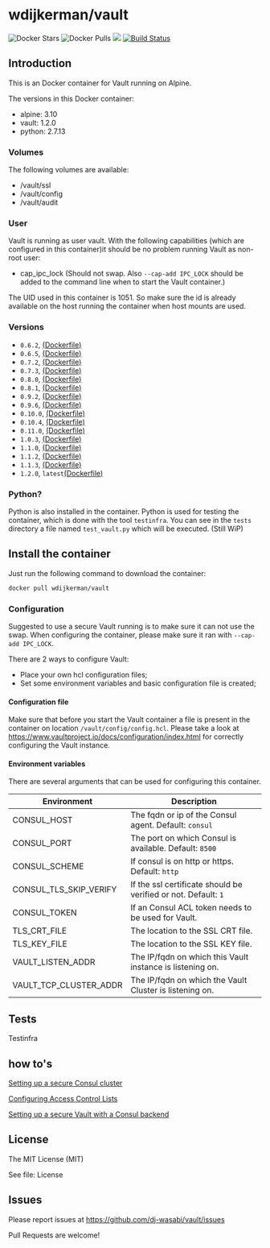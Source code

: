 # wdijkerman/vault

![Docker Stars](https://img.shields.io/docker/stars/wdijkerman/vault.svg) ![Docker Pulls](https://img.shields.io/docker/pulls/wdijkerman/vault.svg) [![](https://images.microbadger.com/badges/image/wdijkerman/vault.svg)](https://microbadger.com/images/wdijkerman/vault "Get your own image badge on microbadger.com") [![Build Status](https://travis-ci.org/dj-wasabi/vault.svg?branch=master)](https://travis-ci.org/dj-wasabi/vault)

## Introduction

This is an Docker container for Vault running on Alpine.

The versions in this Docker container:

* alpine: 3.10
* vault: 1.2.0
* python: 2.7.13

### Volumes

The following volumes are available:

* /vault/ssl
* /vault/config
* /vault/audit

### User

Vault is running as user vault. With the following capabilities (which are configured in this container)it should be no problem running Vault as non-root user:

- cap_ipc_lock (Should not swap. Also `--cap-add IPC_LOCK` should be added to the command line when to start the Vault container.)

The UID used in this container is 1051. So make sure the id is already available on the host running the container when host mounts are used.

### Versions

- `0.6.2`, [(Dockerfile)](https://github.com/dj-wasabi/vault/blob/d4fe374d29508926bed6c188b05c0764016f3a52/Dockerfile)
- `0.6.5`, [(Dockerfile)](https://github.com/dj-wasabi/vault/blob/66494b152453c34e0094517383b2a2e38f5fdb8b/Dockerfile)
- `0.7.2`, [(Dockerfile)](https://github.com/dj-wasabi/vault/blob/de4519d83b9c33a66d4f47dd4c0f688f358834bd/Dockerfile)
- `0.7.3`, [(Dockerfile)](https://github.com/dj-wasabi/vault/blob/14574e99a643df5ea788c080f4407db2c1d682cb/Dockerfile)
- `0.8.0`, [(Dockerfile)](https://github.com/dj-wasabi/vault/blob/99fd6aa38f4e7da3a4cbaa7adf74665b4a6e5f00/Dockerfile)
- `0.8.1`, [(Dockerfile)](https://github.com/dj-wasabi/vault/blob/79b143040f4720610034ea08462957403dce7c9c/Dockerfile)
- `0.9.2`, [(Dockerfile)](https://github.com/dj-wasabi/vault/blob/702f4fc7518d0891386f78d9f8d8f0b2b86893a5/Dockerfile)
- `0.9.6`, [(Dockerfile)](https://github.com/dj-wasabi/vault/blob/c710ab97f1f9e86a273267fec577e320d6ce57ac/Dockerfile)
- `0.10.0`, [(Dockerfile)](https://github.com/dj-wasabi/vault/blob/65320488ca30c444e64b743bbcf154ebf9a5a038/Dockerfile)
- `0.10.4`, [(Dockerfile)](https://github.com/dj-wasabi/vault/blob/1b79dac2c49c6be8a0618d544c2c896ef950a5f8/Dockerfile)
- `0.11.0`, [(Dockerfile)](https://github.com/dj-wasabi/vault/blob/9ad29339d9a3aa6a0cfe2c878673704a14ca1a66/Dockerfile)
- `1.0.3`,  [(Dockerfile)](https://github.com/dj-wasabi/vault/blob/71d20340552532d5b31f0f08144c899b2c3754d6/Dockerfile)
- `1.1.0`,  [(Dockerfile)](https://github.com/dj-wasabi/vault/blob/4cd23aee468f403e92fa553a0fd2924a4ac07738/Dockerfile)
- `1.1.2`,  [(Dockerfile)](https://github.com/dj-wasabi/vault/blob/13c2601e52610fcfce497c7bb4deefcbfaef79f4/Dockerfile)
- `1.1.3`,  [(Dockerfile)](https://github.com/dj-wasabi/vault/blob/dd8e57649842a1ad01133be2b6c5038896a9b456/Dockerfile)
- `1.2.0`, `latest`[(Dockerfile)](https://github.com/dj-wasabi/vault/blob/master/Dockerfile)

### Python?

Python is also installed in the container. Python is used for testing the container, which is done with the tool `testinfra`.
You can see in the `tests` directory a file named `test_vault.py` which will be executed. (Still WiP)

## Install the container

Just run the following command to download the container:

```bash
docker pull wdijkerman/vault
```

### Configuration

Suggested to use a secure Vault running is to make sure it can not use the swap. When configuring the container, please make sure it ran with `--cap-add IPC_LOCK`.

There are 2 ways to configure Vault:

* Place your own hcl configuration files;
* Set some environment variables and basic configuration file is created;

#### Configuration file

Make sure that before you start the Vault container a file is present in the container on location `/vault/config/config.hcl`.
Please take a look at https://www.vaultproject.io/docs/configuration/index.html for correctly configuring the Vault instance.

#### Environment variables

There are several arguments that can be used for configuring this container.

Environment | Description
--- | ---
CONSUL_HOST | The fqdn or ip of the Consul agent. Default: `consul`
CONSUL_PORT | The port on which Consul is available. Default: `8500`
CONSUL_SCHEME | If consul is on http or https. Default: `http`
CONSUL_TLS_SKIP_VERIFY | If the ssl certificate should be verified or not. Default: `1`
CONSUL_TOKEN | If an Consul ACL token needs to be used for Vault.
TLS_CRT_FILE | The location to the SSL CRT file.
TLS_KEY_FILE | The location to the SSL KEY file.
VAULT_LISTEN_ADDR | The IP/fqdn on which this Vault instance is listening on.
VAULT_TCP_CLUSTER_ADDR | The IP/fqdn on which the Vault Cluster is listening on.

## Tests

Testinfra

## how to's

[Setting up a secure Consul cluster](https://werner-dijkerman.nl/2017/01/09/setting-up-a-secure-consul-cluster-with-docker/)

[Configuring Access Control Lists](https://werner-dijkerman.nl/2017/01/11/configuring-access-control-lists-in-consul/)

[Setting up a secure Vault with a Consul backend](https://werner-dijkerman.nl/2017/01/15/setting-up-a-secure-vault-with-a-consul-backend/)

## License

The MIT License (MIT)

See file: License

## Issues

Please report issues at https://github.com/dj-wasabi/vault/issues

Pull Requests are welcome!
